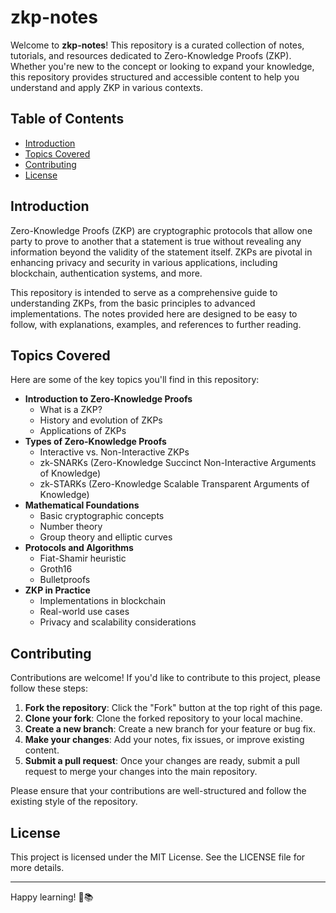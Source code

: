 # zkp-notes

Welcome to **zkp-notes**! This repository is a curated collection of notes, tutorials, and resources dedicated to Zero-Knowledge Proofs (ZKP). Whether you're new to the concept or looking to expand your knowledge, this repository provides structured and accessible content to help you understand and apply ZKP in various contexts.

## Table of Contents

- [Introduction](#introduction)
- [Topics Covered](#topics-covered)
- [Contributing](#contributing)
- [License](#license)

## Introduction

Zero-Knowledge Proofs (ZKP) are cryptographic protocols that allow one party to prove to another that a statement is true without revealing any information beyond the validity of the statement itself. ZKPs are pivotal in enhancing privacy and security in various applications, including blockchain, authentication systems, and more.

This repository is intended to serve as a comprehensive guide to understanding ZKPs, from the basic principles to advanced implementations. The notes provided here are designed to be easy to follow, with explanations, examples, and references to further reading.

## Topics Covered

Here are some of the key topics you'll find in this repository:

- **Introduction to Zero-Knowledge Proofs**
  - What is a ZKP?
  - History and evolution of ZKPs
  - Applications of ZKPs
- **Types of Zero-Knowledge Proofs**
  - Interactive vs. Non-Interactive ZKPs
  - zk-SNARKs (Zero-Knowledge Succinct Non-Interactive Arguments of Knowledge)
  - zk-STARKs (Zero-Knowledge Scalable Transparent Arguments of Knowledge)
- **Mathematical Foundations**
  - Basic cryptographic concepts
  - Number theory
  - Group theory and elliptic curves
- **Protocols and Algorithms**
  - Fiat-Shamir heuristic
  - Groth16
  - Bulletproofs
- **ZKP in Practice**
  - Implementations in blockchain
  - Real-world use cases
  - Privacy and scalability considerations

## Contributing

Contributions are welcome! If you'd like to contribute to this project, please follow these steps:

1. **Fork the repository**: Click the "Fork" button at the top right of this page.
2. **Clone your fork**: Clone the forked repository to your local machine.
3. **Create a new branch**: Create a new branch for your feature or bug fix.
4. **Make your changes**: Add your notes, fix issues, or improve existing content.
5. **Submit a pull request**: Once your changes are ready, submit a pull request to merge your changes into the main repository.

Please ensure that your contributions are well-structured and follow the existing style of the repository.

## License

This project is licensed under the MIT License. See the LICENSE file for more details.

---

Happy learning! 🔐📚

